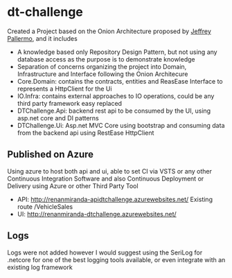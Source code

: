 # dt-challenge

Created a Project based on the Onion Architecture proposed by [Jeffrey Pallermo], and it includes
- A knowledge based only Repository Design Pattern, but not using any database access as the purpose is to demonstrate knowledge
- Separation of concerns organizing the project into Domain, Infrastructure and Interface following the Onion Architecure
- Core.Domain: contains the contracts, entities and ReasEase Interface to represents a HttpClient for the Ui
- IO.Infra: contains external approaches to IO operations, could be any third party framework easy replaced
- DTChallenge.Api: backend rest api to be consumed by the UI, using asp.net core and DI patterns
- DTChallenge.Ui: Asp.net MVC Core using bootstrap and consuming data from the backend api using RestEase HttpClient

## Published on Azure
Using azure to host both api and ui, able to set CI via VSTS or any other Continuous Integration Software and also Continuous Deployment or Delivery using Azure or other Third Party Tool
 - API: http://renanmiranda-apidtchallenge.azurewebsites.net/ Existing route /VehicleSales
 - UI: http://renanmiranda-dtchallenge.azurewebsites.net/


## Logs
Logs were not added however I would suggest using the SeriLog for .netcore for one of the best logging tools available, or even integrate with an existing log framework



[Jeffrey Pallermo]: <https://jeffreypalermo.com/2008/07/the-onion-architecture-part-1/>
